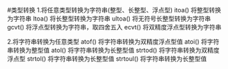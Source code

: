 #类型转换
1.将任意类型转换为字符串(整型、长整型、浮点型)
itoa() 将整型转换为字符串
ltoa() 将长整型转换为字符串
ultoa() 将无符号长整型转换为字符串
gcvt() 将浮点型转换为字符串，取四舍五入
ecvt() 将双精度浮点型转换为字符串

2.将字符串转换为任意类型
atof() 将字符串转换为双精度浮点型值
atoi() 将字符串转换为整型值
atol() 将字符串转换为长整型值
strtod() 将字符串转换为双精度浮点型
strtol() 将字符串转换为长整型值
strtoul() 将字符串转换为长整型值
